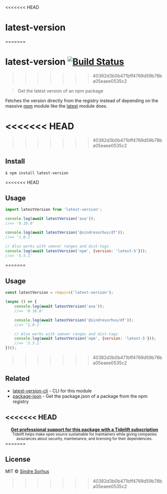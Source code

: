 <<<<<<< HEAD
# latest-version
=======
# latest-version [![Build Status](https://travis-ci.org/sindresorhus/latest-version.svg?branch=master)](https://travis-ci.org/sindresorhus/latest-version)
>>>>>>> 40382d3b0b471bff4769d59b78ba05eaee0535c2

> Get the latest version of an npm package

Fetches the version directly from the registry instead of depending on the massive [npm](https://github.com/npm/npm/blob/8b5e7b6ae5b4cd2d7d62eaf93b1428638b387072/package.json#L37-L85) module like the [latest](https://github.com/bahamas10/node-latest) module does.

<<<<<<< HEAD
=======

>>>>>>> 40382d3b0b471bff4769d59b78ba05eaee0535c2
## Install

```
$ npm install latest-version
```

<<<<<<< HEAD
## Usage

```js
import latestVersion from 'latest-version';

console.log(await latestVersion('ava'));
//=> '0.18.0'

console.log(await latestVersion('@sindresorhus/df'));
//=> '1.0.1'

// Also works with semver ranges and dist-tags
console.log(await latestVersion('npm', {version: 'latest-5'}));
//=> '5.5.1'
```

=======

## Usage

```js
const latestVersion = require('latest-version');

(async () => {
	console.log(await latestVersion('ava'));
	//=> '0.18.0'

	console.log(await latestVersion('@sindresorhus/df'));
	//=> '1.0.1'

	// Also works with semver ranges and dist-tags
	console.log(await latestVersion('npm', {version: 'latest-5'}));
	//=> '5.5.1'
})();
```


>>>>>>> 40382d3b0b471bff4769d59b78ba05eaee0535c2
## Related

- [latest-version-cli](https://github.com/sindresorhus/latest-version-cli) - CLI for this module
- [package-json](https://github.com/sindresorhus/package-json) - Get the package.json of a package from the npm registry

<<<<<<< HEAD
---

<div align="center">
	<b>
		<a href="https://tidelift.com/subscription/pkg/npm-latest-version?utm_source=npm-latest-version&utm_medium=referral&utm_campaign=readme">Get professional support for this package with a Tidelift subscription</a>
	</b>
	<br>
	<sub>
		Tidelift helps make open source sustainable for maintainers while giving companies<br>assurances about security, maintenance, and licensing for their dependencies.
	</sub>
</div>
=======

## License

MIT © [Sindre Sorhus](https://sindresorhus.com)
>>>>>>> 40382d3b0b471bff4769d59b78ba05eaee0535c2

